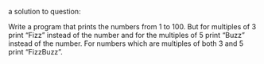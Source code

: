 a solution to question:

Write a program that prints the numbers from 1 to 100. But for multiples of 3 print “Fizz” instead of the number and for the multiples of 5 print “Buzz” instead of the number. For numbers which are multiples of both 3 and 5 print “FizzBuzz”.
